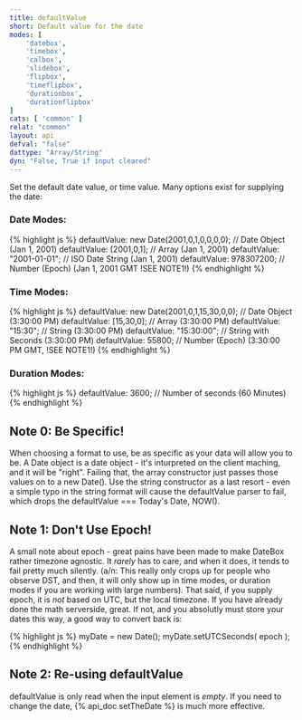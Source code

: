 ```yaml
---
title: defaultValue
short: Default value for the date
modes: [
	'datebox',
	'timebox',
	'calbox',
	'slidebox',
	'flipbox',
	'timeflipbox',
	'durationbox',
	'durationflipbox'
]
cats: [ 'common' ]
relat: "common"
layout: api
defval: "false"
dattype: "Array/String"
dyn: "False, True if input cleared"
---
```


Set the default date value, or time value.  Many options exist for supplying the date:

### Date Modes:

{% highlight js %}
defaultValue: new Date(2001,0,1,0,0,0,0); // Date Object (Jan 1, 2001)
defaultValue: [2001,0,1];   // Array (Jan 1, 2001)
defaultValue: "2001-01-01"; // ISO Date String (Jan 1, 2001)
defaultValue: 978307200;    // Number (Epoch) (Jan 1, 2001 GMT !SEE NOTE1!)
{% endhighlight %}

### Time Modes:

{% highlight js %}
defaultValue: new Date(2001,0,1,15,30,0,0); // Date Object (3:30:00 PM)
defaultValue: [15,30,0];  // Array (3:30:00 PM)
defaultValue: "15:30";    // String (3:30:00 PM)
defaultValue: "15:30:00"; // String with Seconds (3:30:00 PM)
defaultValue: 55800;      // Number (Epoch) (3:30:00 PM GMT, !SEE NOTE1!)
{% endhighlight %}

### Duration Modes:

{% highlight js %}
defaultValue: 3600; // Number of seconds (60 Minutes)
{% endhighlight %}

## Note 0: Be Specific!

When choosing a format to use, be as specific as your data will allow you to be.  A Date object is a date object - it's inturpreted on the client maching, and it will be "right".  Failing that, the array constructor just passes those values on to a new Date().  Use the string constructor as a last resort - even a simple typo in the string format will cause the defaultValue parser to fail, which drops the defaultValue === Today's Date, NOW().

## Note 1: Don't Use Epoch!

A small note about epoch - great pains have been made to make DateBox rather timezone agnostic.  It *rarely* has to care, and when it does, it tends to fail pretty much silently. (a/n: This really only crops up for people who observe DST, and then, it will only show up in time modes, or duration modes if you are working with large numbers).  That said, if you supply epoch, it is *not* based on UTC, but the local timezone. If you have already done the math serverside, great.  If not, and you absolutly must store your dates this way, a good way to convert back is:

{% highlight js %}
myDate = new Date();
myDate.setUTCSeconds( epoch );
{% endhighlight %}

## Note 2: Re-using defaultValue

defaultValue is only read when the input element is *empty*.  If you need to change the date, {% api_doc setTheDate %} is much more effective.
